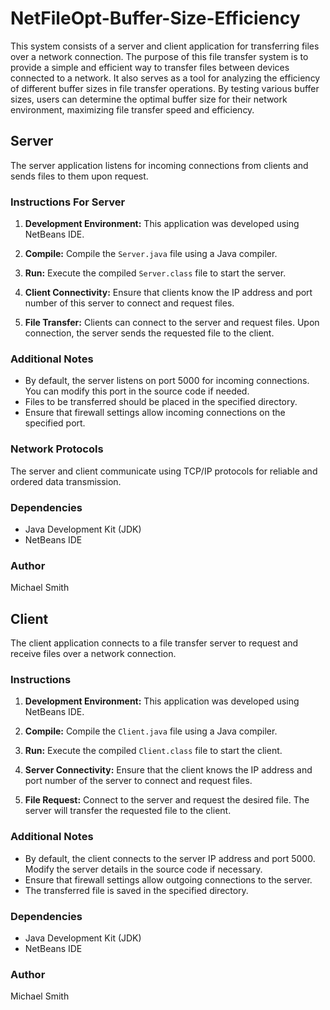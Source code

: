 # NetFileOpt-Buffer-Size-Efficiency

This system consists of a server and client application for transferring files over a network connection. The purpose of this file transfer system is to provide a simple and efficient way to transfer files between devices connected to a network. It also serves as a tool for analyzing the efficiency of different buffer sizes in file transfer operations. By testing various buffer sizes, users can determine the optimal buffer size for their network environment, maximizing file transfer speed and efficiency.

## Server

The server application listens for incoming connections from clients and sends files to them upon request.

### Instructions For Server

1. **Development Environment:** This application was developed using NetBeans IDE.

2. **Compile:** Compile the `Server.java` file using a Java compiler.

3. **Run:** Execute the compiled `Server.class` file to start the server.

4. **Client Connectivity:** Ensure that clients know the IP address and port number of this server to connect and request files.

5. **File Transfer:** Clients can connect to the server and request files. Upon connection, the server sends the requested file to the client.

### Additional Notes

- By default, the server listens on port 5000 for incoming connections. You can modify this port in the source code if needed.
- Files to be transferred should be placed in the specified directory.
- Ensure that firewall settings allow incoming connections on the specified port.

### Network Protocols

The server and client communicate using TCP/IP protocols for reliable and ordered data transmission.

### Dependencies

- Java Development Kit (JDK)
- NetBeans IDE

### Author

Michael Smith

## Client

The client application connects to a file transfer server to request and receive files over a network connection.

### Instructions

1. **Development Environment:** This application was developed using NetBeans IDE.

2. **Compile:** Compile the `Client.java` file using a Java compiler.

3. **Run:** Execute the compiled `Client.class` file to start the client.

4. **Server Connectivity:** Ensure that the client knows the IP address and port number of the server to connect and request files.

5. **File Request:** Connect to the server and request the desired file. The server will transfer the requested file to the client.

### Additional Notes

- By default, the client connects to the server IP address and port 5000. Modify the server details in the source code if necessary.
- Ensure that firewall settings allow outgoing connections to the server.
- The transferred file is saved in the specified directory.

### Dependencies

- Java Development Kit (JDK)
- NetBeans IDE

### Author

Michael Smith
